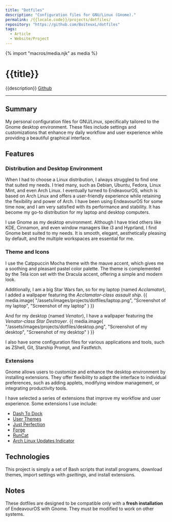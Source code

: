 ```yaml
---
title: "Dotfiles"
description: "Configuration files for GNU/Linux (Gnome)."
permalink: /{{locale.code}}/projects/dotfiles/
repository: "https://github.com/BoiteuxL/dotfiles"
tags:
  - Article
  - Website/Project
---
```

{% import "macros/media.njk" as media %}

# {{title}}
{{description}} [Github]({{repository}})

---

## Summary
My personal configuration files for GNU/Linux, specifically tailored to the Gnome desktop environment. These files include settings and customizations that enhance my daily workflow and user experience while providing a beautiful graphical interface.

## Features
### Distribution and Desktop Environment
When I had to choose a Linux distribution, I always struggled to find one that suited my needs. I tried many, such as Debian, Ubuntu, Fedora, Linux Mint, and even Arch Linux. I eventually turned to EndeavourOS, which is based on Arch Linux and offers a user-friendly experience while retaining the flexibility and power of Arch. I have been using EndeavourOS for some time now, and I am very satisfied with its performance and stability. It has become my go-to distribution for my laptop and desktop computers.

I use Gnome as my desktop environment. Although I have tried others like KDE, Cinnamon, and even window managers like i3 and Hyprland, I find Gnome best suited to my needs. It is smooth, elegant, aesthetically pleasing by default, and the multiple workspaces are essential for me.

### Theme and Icons
I use the Catppuccin Mocha theme with the mauve accent, which gives me a soothing and pleasant pastel color palette. The theme is complemented by the Tela icon set with the Dracula accent, offering a simple and modern look.

Additionally, I am a big Star Wars fan, so for my laptop (named *Acclamator*), I added a wallpaper featuring the *Acclamator-class assault ship*.
{{ media.image(
        "/assets/images/projects/dotfiles/laptop.png",
        "Screenshot of my laptop",
        "Screenshot of my laptop"
) }}

And for my desktop (named *Venator*), I have a wallpaper featuring the *Venator-class Star Destroyer*.
{{ media.image(
        "/assets/images/projects/dotfiles/desktop.png",
        "Screenshot of my desktop",
        "Screenshot of my desktop"
) }}

I also have some configuration files for various applications and tools, such as ZShell, Git, Starship Prompt, and Fastfetch.

### Extensions
Gnome allows users to customize and enhance the desktop environment by installing extensions. They offer flexibility to adapt the interface to individual preferences, such as adding applets, modifying window management, or integrating productivity tools.

I have selected a series of extensions that improve my workflow and user experience. Some extensions I use include:

- [Dash To Dock](https://extensions.gnome.org/extension/307/dash-to-dock/)
- [User Themes](https://extensions.gnome.org/extension/19/user-themes/)
- [Just Perfection](https://extensions.gnome.org/extension/3843/just-perfection/)
- [Forge](https://extensions.gnome.org/extension/4481/forge/)
- [RunCat](https://extensions.gnome.org/extension/2986/runcat/)
- [Arch Linux Updates Indicator](https://extensions.gnome.org/extension/1010/archlinux-updates-indicator/)

## Technologies
This project is simply a set of Bash scripts that install programs, download themes, import settings with *gsettings*, and install extensions.

## Notes
These dotfiles are designed to be compatible only with a **fresh installation** of EndeavourOS with Gnome. They must be modified to work on other systems.
